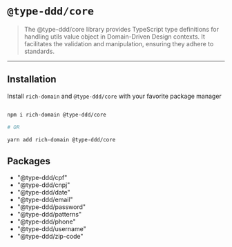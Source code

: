 # `@type-ddd/core`

> The @type-ddd/core library provides TypeScript type definitions for handling utils value object in Domain-Driven Design contexts. It facilitates the validation and manipulation, ensuring they adhere to standards.

---

## Installation

Install `rich-domain` and `@type-ddd/core` with your favorite package manager

```sh

npm i rich-domain @type-ddd/core

# OR

yarn add rich-domain @type-ddd/core

```

## Packages

- "@type-ddd/cpf"
- "@type-ddd/cnpj"
- "@type-ddd/date"
- "@type-ddd/email"
- "@type-ddd/password"
- "@type-ddd/patterns"
- "@type-ddd/phone"
- "@type-ddd/username"
- "@type-ddd/zip-code"
